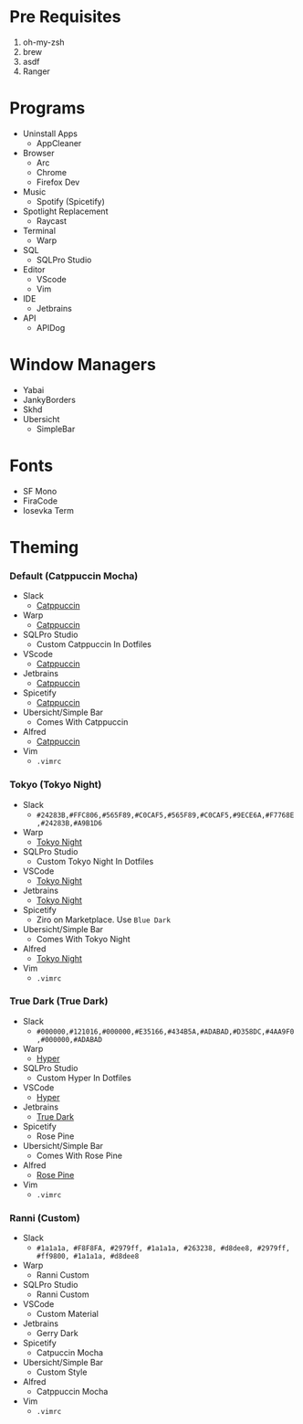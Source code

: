 # Pre Requisites

1. oh-my-zsh
2. brew
3. asdf
4. Ranger

# Programs

- Uninstall Apps
  - AppCleaner
- Browser
  - Arc
  - Chrome
  - Firefox Dev
- Music
  - Spotify (Spicetify)
- Spotlight Replacement
  - Raycast
- Terminal
  - Warp
- SQL
  - SQLPro Studio
- Editor
  - VScode
  - Vim
- IDE
  - Jetbrains
- API
  - APIDog

# Window Managers

- Yabai
- JankyBorders
- Skhd
- Ubersicht
  - SimpleBar

# Fonts
- SF Mono
- FiraCode
- Iosevka Term

# Theming

### Default (Catppuccin Mocha)

- Slack
  - [Catppuccin](https://github.com/catppuccin/slack)
- Warp
  - [Catppuccin](https://github.com/catppuccin/warp)
- SQLPro Studio
  - Custom Catppuccin In Dotfiles
- VScode
  - [Catppuccin](https://marketplace.visualstudio.com/items?itemName=Catppuccin.catppuccin-vsc)
- Jetbrains
  - [Catppuccin](https://plugins.jetbrains.com/plugin/18682-catppuccin-theme)
- Spicetify
  - [Catppuccin](https://github.com/catppuccin/spicetify?tab=readme-ov-file)
- Ubersicht/Simple Bar
  - Comes With Catppuccin
- Alfred
  - [Catppuccin](https://github.com/catppuccin/alfred)
- Vim
  - `.vimrc`

### Tokyo (Tokyo Night)

- Slack
  - `#24283B,#FFC806,#565F89,#C0CAF5,#565F89,#C0CAF5,#9ECE6A,#F7768E,#24283B,#A9B1D6`
- Warp
  - [Tokyo Night](https://github.com/warpdotdev/themes)
- SQLPro Studio
  - Custom Tokyo Night In Dotfiles
- VSCode
  - [Tokyo Night](https://marketplace.visualstudio.com/items?itemName=enkia.tokyo-night)
- Jetbrains
  - [Tokyo Night](https://plugins.jetbrains.com/plugin/18820-tokyo-night-theme)
- Spicetify
  - Ziro on Marketplace. Use `Blue Dark`
- Ubersicht/Simple Bar
  - Comes With Tokyo Night
- Alfred
  - [Tokyo Night](https://www.alfredapp.com/extras/theme/puSaeqbft2/)
- Vim
  - `.vimrc`

### True Dark (True Dark)

- Slack
  - `#000000,#121016,#000000,#E35166,#434B5A,#ADABAD,#D358DC,#4AA9F0,#000000,#ADABAD`
- Warp
  - [Hyper](https://github.com/warpdotdev/themes)
- SQLPro Studio
  - Custom Hyper In Dotfiles
- VSCode
  - [Hyper](https://marketplace.visualstudio.com/items?itemName=hsnazar.hyper-term-theme)
- Jetbrains
  - [True Dark](https://plugins.jetbrains.com/plugin/19348-true-dark)
- Spicetify
  - Rose Pine
- Ubersicht/Simple Bar
  - Comes With Rose Pine
- Alfred
  - [Rose Pine](https://github.com/rose-pine/alfred)
- Vim
  - `.vimrc`

### Ranni (Custom)

- Slack
  - `#1a1a1a, #F8F8FA, #2979ff, #1a1a1a, #263238, #d8dee8, #2979ff, #ff9800, #1a1a1a, #d8dee8`
- Warp
  - Ranni Custom
- SQLPro Studio
  - Ranni Custom
- VSCode
  - Custom Material
- Jetbrains
  - Gerry Dark
- Spicetify
  - Catpuccin Mocha
- Ubersicht/Simple Bar
  - Custom Style
- Alfred
  - Catppuccin Mocha
- Vim
  - `.vimrc`

